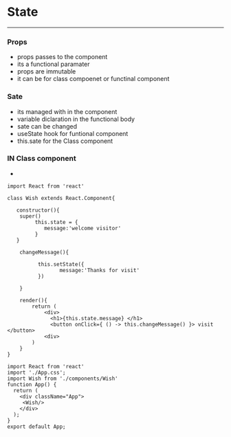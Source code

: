 # State 
--- 

### Props 
* props passes to the component 
* its a functional paramater 
* props are immutable 
* it can be for class compoenet or functinal component 

### Sate 
* its managed with in the component 
* variable diclaration in the functional body 
* sate can be changed 
* useState hook for funtional component 
* this.sate for the Class component 



### IN Class component 
* 

```
import React from 'react'

class Wish extends React.Component{

   constructor(){
   	super()
	   	 this.state = {
	        message:'welcome visitor'  
	   	 }
   }

    changeMessage(){
    	 
          this.setState({
          	     message:'Thanks for visit'
          })

    }

    render(){
        return (
        	<div>
        	  <h1>{this.state.message} </h1>
        	  <button onClick={ () -> this.changeMessage() }> visit </button>
        	<div>
        )
    }
}

```

```
import React from 'react'
import './App.css';
import Wish from './components/Wish'
function App() {
  return (
    <div className="App">
     <Wish/>
    </div>
  );
}
export default App;
```